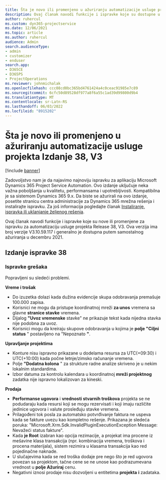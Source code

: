 ```yaml
---
title: Šta je novo ili promenjeno u ažuriranju automatizacije usluge projekta Izdanje 38, V3
description: Ovaj članak navodi funkcije i ispravke koje su dostupne u izdanju Microsoft Dynamics 365 Project Service Automation Update Release 38, V3.
author: ruhercul
ms.custom: dyn365-projectservice
ms.date: 12/06/2021
ms.topic: article
ms.author: ruhercul
audience: Admin
search.audienceType:
- admin
- customizer
- enduser
search.app:
- D365CE
- D365PS
- ProjectOperations
ms.reviewer: johnmichalak
ms.openlocfilehash: ccc08cd0bc365bd4761424a4c0ceac91985e7c89
ms.sourcegitcommit: 6cfc50d89528df977a8f6a55c1ad39d99800d9b4
ms.translationtype: MT
ms.contentlocale: sr-Latn-RS
ms.lasthandoff: 06/03/2022
ms.locfileid: "8915202"
---
```

# <a name="whats-new-or-changed-in-project-service-automation-update-release-38-v3"></a>Šta je novo ili promenjeno u ažuriranju automatizacije usluge projekta Izdanje 38, V3

[!include [banner](../includes/psa-now-project-operations.md)]

Zadovoljstvo nam je da najavimo najnoviju ispravku za aplikaciju Microsoft Dynamics 365 Project Service Automation. Ovo izdanje uključuje neka važna poboljšanja u kvalitetu, performansama i upotrebljivosti. Kompatibilna je sa sistemom Dynamics 365 9.x. Da biste se ažurirali na ovo izdanje, posetite stranicu centra administracije za Dynamics 365 mrežna rešenja i instalirajte ispravku. Za još informacija pogledajte članak [Instaliranje, ispravka ili uklanjanje željenog rešenja](/power-platform/admin/install-remove-preferred-solution).

Ovaj članak navodi funkcije i ispravke koje su nove ili promenjene za ispravku za automatizaciju usluge projekta Release 38, V3. Ova verzija ima broj verzije V3.10.59.117 i generalno je dostupna putem samostalnog ažuriranja u decembru 2021.

## <a name="update-release-38"></a>Izdanje ispravke 38

### <a name="bug-fixes"></a>Ispravke grešaka

Popravljeni su sledeći problemi.

**Vreme i trošak**

- Do izuzetka dolazi kada dužina evidencije skupa odobravanja premašuje 100.000 zapisa.
- Korisnici ne mogu da pristupe koordinatnoj mreži **za unos** vremena sa glavne **stranice stavke** vremena.
- Dijalog **"Uvoz vremenske** stavke" ne prikazuje tekst kada nijedna stavka nije podobna za uvoz.
- Korisnici mogu da kreiraju skupove odobravanja u kojima je **polje "Ciljni status** " postavljeno na "Nepoznato **"**.

**Upravljanje projektima**

- Konture nisu ispravno prikazane u dodelama resursa za UTC(+09:30) i UTC(+10:00) kada počne letnje/zimsko računanje vremena.
- Polje **"Dodatna kolona** " za strukture radne analize skriveno je u nekim lokalnim standardima.
- Izbor datuma za kontrolu kalendara u koordinatnoj **mreži projektnog** zadatka nije ispravno lokalizovan za kineski.

**Prodaja**

- **Performanse ugovora** i **vrednosti stvarnih troškova** projekta se ne podudaraju kada resursi koji se mogu rezervisati i koji imaju različite jedinice ugovora i valute prosleđuju stavke vremena.
- Prilagođeni tok posla za automatsko potvrđivanje faktura ne uspeva kada se fakture uvezu kao kompletno rešenje. Prikazana je sledeća poruka: "Microsoft.Xrm.Sdk.InvalidPluginExecutionException Message: Nevažeći status fakture".
- Kada **je Root** izabran kao opcija rezimacije, a projekat ima procene iz mešavine klasa transakcija (npr. kombinacija vremena, troškova i procena materijala), sistem rezimira u klasama transakcija kao red pojedinačne naknade.
- U slučajevima kada se red troška dodaje pre nego što je red ugovora povezan sa projektom, tačne cene se ne unose kao podrazumevana vrednost u **polje Ažuriraj** cenu.
- Negativni iznosi prodaje nisu dozvoljeni u entitetima **projekta** **i** zadataka.

